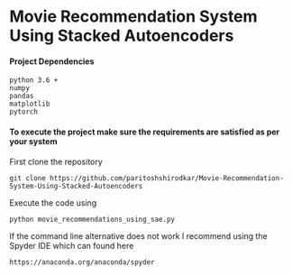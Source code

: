 # Movie Recommendation System Using Stacked Autoencoders

#### Project Dependencies
```
python 3.6 +
numpy
pandas
matplotlib
pytorch
```

#### To execute the project make sure the requirements are satisfied as per your system

First clone the repository
```
git clone https://github.com/paritoshshirodkar/Movie-Recommendation-System-Using-Stacked-Autoencoders
```

Execute the code using
```
python movie_recommendations_using_sae.py
```

If the command line alternative does not work I recommend using the Spyder IDE which can found here
```
https://anaconda.org/anaconda/spyder
```
